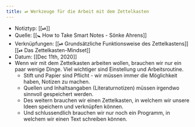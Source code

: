 ```yaml
---
title: ⏯ Werkzeuge für die Arbeit mit dem Zettelkasten
---
```


- Notiztyp: [[⏯]]
- Quelle: [[🚼 How to Take Smart Notes - Sönke Ahrens]]
- Verknüpfungen: [[⏯ Grundsätzliche Funktionsweise des Zettelkastens]] [[⏯ Das Zettelkasten-Mindset]]
- Datum: [[Dec 11th, 2020]]
- Wenn wir mit dem Zettelkasten arbeiten wollen, brauchen wir nur ein paar wenige Dinge. Viel wichtiger sind Einstellung und Arbeitsroutine.
	- Stift und Papier sind Pflicht - wir müssen immer die Möglichkeit haben, Notizen zu machen.
	- Quellen und Inhaltsangaben (Literaturnotizen) müssen irgendwo sinnvoll gespeichert werden.
	- Des weitern brauchen wir einen Zettelkasten, in welchem wir unsere Ideen speichern und verknüpfen können.
	- Und schlussendlich brauchen wir nur noch ein Programm, in welchem wir einen Text schreiben können.